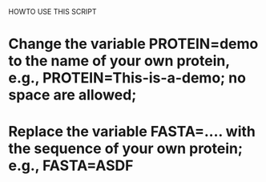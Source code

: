 HOWTO USE THIS SCRIPT
# Change the variable PROTEIN=demo to the name of your own protein, e.g., PROTEIN=This-is-a-demo; no space are allowed;
# Replace the variable FASTA=.... with the sequence of your own protein; e.g., FASTA=ASDF 
